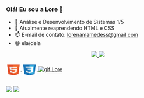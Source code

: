 ### Olá! Eu sou a Lore 👋


- 🔭 Análise e Desenvolvimento de Sistemas 1/5
- 🌱 Atualmente reaprendendo HTML e CSS
- 📫 E-mail de contato: lorenamamedess@gmail.com
- 😄 ela/dela

<div align="center">
  <a href="https://github.com/lorenamamedes">
  <img height="150em" src="https://github-readme-stats.vercel.app/api?username=lorenamamedes&show_icons=true&theme=tokyonight&include_all_commits=true&count_private=true"/>
  <img height="150em" src="https://github-readme-stats.vercel.app/api/top-langs/?username=lorenamamedes&layout=compact&langs_count=7&theme=tokyonight"/>
</div>
  <div style="display: inline_block"><br>
  <img align="center" alt="Rafa-HTML" height="30" width="40" src="https://raw.githubusercontent.com/devicons/devicon/master/icons/html5/html5-original.svg">
  <img align="center" alt="Rafa-CSS" height="30" width="40" src="https://raw.githubusercontent.com/devicons/devicon/master/icons/css3/css3-original.svg">
  <img alight="right" alt="gif Lore" src="[https://i.picasion.com/pic92/f61209d87e336fbc69d27a1247593762.gif">
</div>
  
##
  
<div> 
  <a href="https://www.linkedin.com/in/lorena-mamedes-02592415a/" target="_blank"><img src="https://img.shields.io/badge/-LinkedIn-%230077B5?style=for-the-badge&logo=linkedin&logoColor=white" target="_blank"></a> 
  <href="https://www.twitter.com/loremmds/" target="_blank"><img src="https://img.shields.io/badge/Twitter-1DA1F2?style=for-the-badge&logo=twitter&logoColor=white" target="_blank"></a>
  </div>
